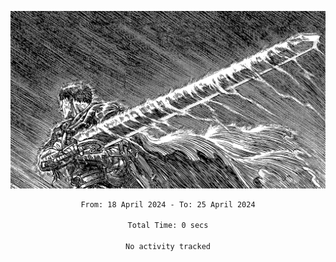<!-- Profile image -->
<p align="center">
 <img src="assets/bpD2ohb.png" width="1080px">
</p>
<!-- Profile image end -->

<div align="center">
<!--START_SECTION:waka-->

```txt
From: 18 April 2024 - To: 25 April 2024

Total Time: 0 secs

No activity tracked
```

<!--END_SECTION:waka-->
</div>
